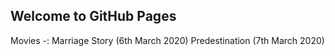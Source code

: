 ## Welcome to GitHub Pages

Movies -:
Marriage Story (6th March 2020)
Predestination (7th March 2020)

